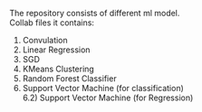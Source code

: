 The repository consists of different ml model.<br />
Collab files it contains: <br />
1) Convulation <br />
2) Linear Regression <br />
3) SGD <br />
4) KMeans Clustering<br />
5) Random Forest Classifier<br />
6) Support Vector Machine (for classification)<br />
6.2) Support Vector Machine (for Regression)<br />
